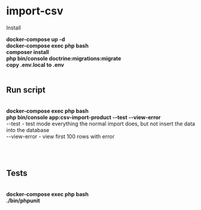 # import-csv

Install

<b> 
docker-compose up -d <br>
docker-compose exec php bash <br>
composer install <br>
php bin/console doctrine:migrations:migrate <br>
copy .env.local to .env
</b>
<br><br>
<h2>Run script</h2>
<br>
<b> 
docker-compose exec php bash <br>
php bin/console app:csv-import-product <path_csv> --test --view-error
</b>
<br>
--test - test mode everything the normal import does, but not insert the data into the database <br>
--view-error - view first 100 rows with error


<br><br>
<h2>Tests</h2>
<br>
<b> 
docker-compose exec php bash <br>
./bin/phpunit
</b>

